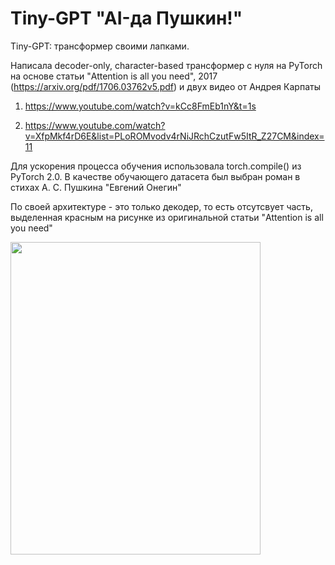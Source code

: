 # Tiny-GPT "AI-да Пушкин!"
Tiny-GPT: трансформер своими лапками. 

Написала decoder-only, character-based трансформер с нуля на PyTorch на основе статьи "Attention is all you need", 2017
(https://arxiv.org/pdf/1706.03762v5.pdf)
и двух видео от Андрея Карпаты
1) https://www.youtube.com/watch?v=kCc8FmEb1nY&t=1s

2) https://www.youtube.com/watch?v=XfpMkf4rD6E&list=PLoROMvodv4rNiJRchCzutFw5ItR_Z27CM&index=11

Для ускорения процесса обучения использовала torch.compile() из PyTorch 2.0.
В качестве обучающего датасета был выбран роман в стихах А. С. Пушкина "Евгений Онегин"

По своей архитектуре - это только декодер, то есть отсутсвует часть, выделенная красным на рисунке из оригинальной статьи "Attention is all you need"
<div>
<img src="https://github.com/lenaptv/Tiny-GPT-/blob/main/decoder-only.png" width="400" height="500"/>
</div>

